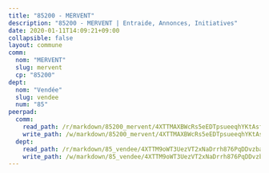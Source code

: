 ```yaml
---
title: "85200 - MERVENT"
description: "85200 - MERVENT | Entraide, Annonces, Initiatives"
date: 2020-01-11T14:09:21+09:00
collapsible: false
layout: commune
comm:
  nom: "MERVENT"
  slug: mervent
  cp: "85200"
dept:
  nom: "Vendée"
  slug: vendee
  num: "85"
peerpad:
  comm:
    read_path: /r/markdown/85200_mervent/4XTTMAXBWcRs5eEDTpsueeqhYKtAsfBE3eGgxXvjhqgtjRkuY
    write_path: /w/markdown/85200_mervent/4XTTMAXBWcRs5eEDTpsueeqhYKtAsfBE3eGgxXvjhqgtjRkuY-K3TgUh8BCqqLzh8FxPZQUoRKT2SppHUaCzfZ5oPvBTHBVToH9oT96kE4154DK8k9eLJKSu3ocwXH5NFTJaGJZetTpUb5fTxB5jTYjDE3Q2covUsb8bdoDAncbCWEhoXDdGbHKVPx
  dept:
    read_path: /r/markdown/85_vendee/4XTTM9oWT3UezVT2xNaDrrh876PqDDvzbaovSPP6P6ha63Ezk
    write_path: /w/markdown/85_vendee/4XTTM9oWT3UezVT2xNaDrrh876PqDDvzbaovSPP6P6ha63Ezk-K3TgTz4T2Ao5CxcmNgKRpi6DXEbSZWgvvZNdT7V4KiJycR1vvtGLxg5iYYYKajishdNzKNazAywn7vjwqtQs859ALiENaqFJQsULDwd4rYqVPy8n3JbNCeuPxinCnetCgcSuCcyv
---
```


